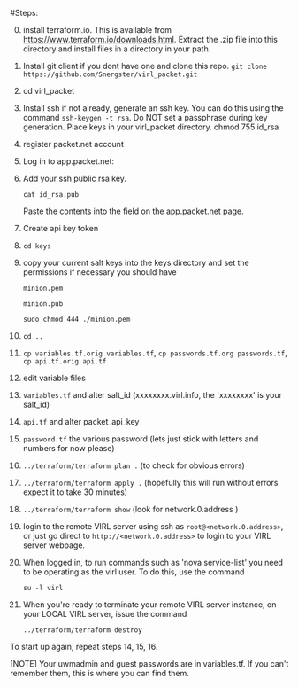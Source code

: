 
#Steps:

0. install terraform.io. This is available from https://www.terraform.io/downloads.html.  Extract the .zip file into this directory and install files in a directory in your path.

1. Install git client if you dont have one and clone this repo.  `git clone https://github.com/Snergster/virl_packet.git`

2. cd virl_packet

3. Install ssh if not already, generate an ssh key. You can do this using the command `ssh-keygen -t rsa`. Do NOT set a passphrase during key generation. Place keys in your virl_packet directory. chmod 755 id_rsa

4. register packet.net account

5. Log in to app.packet.net:
  1. Add your ssh public rsa key.  
  
     `cat id_rsa.pub`
     
     Paste the contents into the field on the app.packet.net page.
     
  3. Create api key token

6. `cd keys`

7. copy your current salt keys into the keys directory and set the permissions if necessary you should have

   `minion.pem`

   `minion.pub`
   
   `sudo chmod 444 ./minion.pem`

8. `cd ..`

9. `cp variables.tf.orig variables.tf`, `cp passwords.tf.org passwords.tf`, `cp api.tf.orig api.tf`


11. edit variable files 
  1. `variables.tf` and alter salt_id (xxxxxxxx.virl.info, the 'xxxxxxxx' is your salt_id)
  2. `api.tf` and alter packet_api_key
  3. `password.tf` the various password (lets just stick with letters and numbers for now please)

12. `../terraform/terraform plan .`       (to check for obvious errors)

13. `../terraform/terraform apply .`     (hopefully this will run without errors expect it to take 30 minutes)

14. `../terraform/terraform show`  (look for network.0.address )

15. login to the remote VIRL server using ssh as `root@<network.0.address>`, or just go direct to `http://<network.0.address>` to login to your VIRL server webpage.

16. When logged in, to run commands such as 'nova service-list' you need to be operating as the virl user. To do this, use the command
 
    `su -l virl`

16. When you're ready to terminate your remote VIRL server instance, on your LOCAL VIRL server, issue the command 
 
    `../terraform/terraform destroy`

To start up again, repeat steps 14, 15, 16.

[NOTE] Your uwmadmin and guest passwords are in variables.tf. If you can't remember them, this is where you can find them.
 
